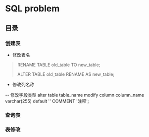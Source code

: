 # SQL problem

## 目录

### 创建表

* 修改表名

> RENAME TABLE old_table TO new_table;
>
> ALTER TABLE old_table RENAME AS new_table;

* 修改列名称



-- 修改字段类型
alter table table_name 
modify column column_name varchar(255) default '' COMMENT '注释';

### 查询表

### 表修改